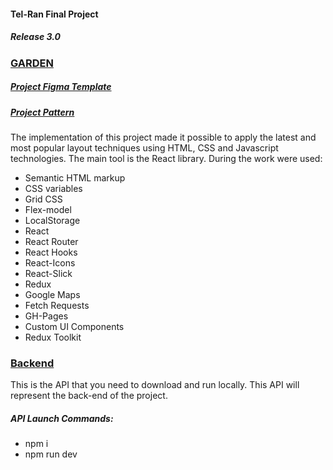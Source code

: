 #### Tel-Ran Final Project 

##### Release 3.0

### [GARDEN](https://wheelyhog.github.io/Garden/) 

##### [Project Figma Template](https://www.figma.com/file/yNWvXvjZC0t8d9yBOpeEPy/Garden?type=design&node-id=4743%3A909&t=HwTDo1xSKQ97wLAa-1)

##### [Project Pattern](https://github.com/WheelyHog/Garden/blob/master/FinalProjectSchema_Release2.0.drawio.png)

The implementation of this project made it possible to apply the latest and most popular layout techniques using HTML, CSS and Javascript technologies. The main tool is the React library.
During the work were used:

- Semantic HTML markup
- CSS variables
- Grid CSS
- Flex-model
- LocalStorage
- React
- React Router
- React Hooks
- React-Icons
- React-Slick
- Redux
- Google Maps
- Fetch Requests
- GH-Pages
- Custom UI Components
- Redux Toolkit

### [Backend](https://github.com/HaykInanc/telran_project_backend)

This is the API that you need to download and run locally. This API will represent the back-end of the project.

##### API Launch Commands:
- npm i
- npm run dev